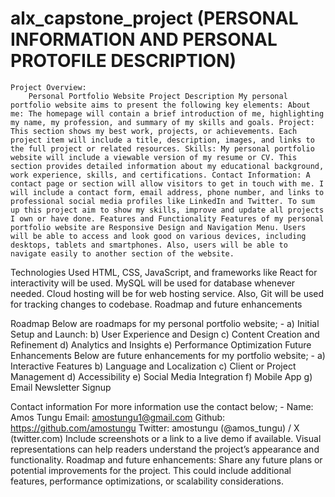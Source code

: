 # alx_capstone_project  (PERSONAL INFORMATION AND PERSONAL PROTOFILE DESCRIPTION)

    Project Overview:
        Personal Portfolio Website Project Description My personal portfolio website aims to present the following key elements: About me: The homepage will contain a brief introduction of me, highlighting my name, my profession, and summary of my skills and goals. Project: This section shows my best work, projects, or achievements. Each project item will include a title, description, images, and links to the full project or related resources. Skills: My personal portfolio website will include a viewable version of my resume or CV. This section provides detailed information about my educational background, work experience, skills, and certifications. Contact Information: A contact page or section will allow visitors to get in touch with me. I will include a contact form, email address, phone number, and links to professional social media profiles like LinkedIn and Twitter. To sum up this project aim to show my skills, improve and update all projects I own or have done. Features and Functionality Features of my personal portfolio website are Responsive Design and Navigation Menu. Users will be able to access and look good on various devices, including desktops, tablets and smartphones. Also, users will be able to navigate easily to another section of the website.
Technologies Used HTML, CSS, JavaScript, and frameworks like React for interactivity will be used. MySQL will be used for database whenever needed. Cloud hosting will be for web hosting service. Also, Git will be used for tracking changes to codebase. Roadmap and future enhancements

Roadmap Below are roadmaps for my personal portfolio website; - a) Initial Setup and Launch: b) User Experience and Design c) Content Creation and Refinement d) Analytics and Insights e) Performance Optimization Future Enhancements Below are future enhancements for my portfolio website; - a) Interactive Features b) Language and Localization c) Client or Project Management d) Accessibility e) Social Media Integration f) Mobile App g) Email Newsletter Signup

Contact information For more information use the contact below; - Name: Amos Tungu Email: amostungu1@gmail.com Github: https://github.com/amostungu Twitter: amostungu (@amos_tungu) / X (twitter.com)
        Include screenshots or a link to a live demo if available. Visual representations can help readers understand the project’s appearance and functionality.
    Roadmap and future enhancements:
        Share any future plans or potential improvements for the project. This could include additional features, performance optimizations, or scalability considerations.
    
